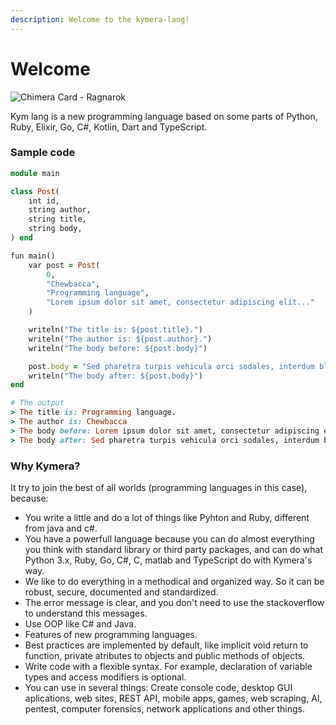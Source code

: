 ```yaml
---
description: Welcome to the kymera-lang!
---
```


# Welcome

![Chimera Card - Ragnarok](https://camo.githubusercontent.com/3df75fc4d185864d6b8f782d418f2f9a9afc8860/68747470733a2f2f7669676e65747465312e77696b69612e6e6f636f6f6b69652e6e65742f7261676e61726f6b383831322f696d616765732f362f36342f4368696d657261436172642e706e672f7265766973696f6e2f6c61746573743f63623d3230313330323139303030343334)

Kym lang is a new programming language based on some parts of Python, Ruby, Elixir, Go, C#, Kotlin, Dart and TypeScript.

### Sample code

```ruby
module main

class Post(
    int id,
    string author,
    string title,
    string body,
) end

fun main()
    var post = Post(
        0,
        "Chewbacca",
        "Programming language",
        "Lorem ipsum dolor sit amet, consectetur adipiscing elit..."
    )

    writeln("The title is: ${post.title}.")
    writeln("The author is: ${post.author}.")
    writeln("The body before: ${post.body}")

    post.body = "Sed pharetra turpis vehicula orci sodales, interdum blandit libero scelerisque."
    writeln("The body after: ${post.body}")
end

# The output
> The title is: Programming language.
> The author is: Chewbacca
> The body before: Lorem ipsum dolor sit amet, consectetur adipiscing elit...
> The body after: Sed pharetra turpis vehicula orci sodales, interdum blandit libero scelerisque.
```

### Why Kymera?

&#x20;It try to join the best of all worlds (programming languages in this case), because:

* You write a little and do a lot of things like Pyhton and Ruby, different from java and c#.
* You have a powerfull language because you can do almost everything you think with standard library or third party packages, and can do what Python 3.x, Ruby, Go, C#, C, matlab and TypeScript do with Kymera's way.
* We like to do everything in a methodical and organized way. So it can be robust, secure, documented and standardized.
* The error message is clear, and you don't need to use the stackoverflow to understand this messages.
* Use OOP like C# and Java.
* Features of new programming languages.
* Best practices are implemented by default, like implicit void return to function, private atributes to objects and public methods of objects.
* Write code with a flexible syntax. For example, declaration of variable types and access modifiers is optional.
* You can use in several things: Create console code, desktop GUI aplications, web sites, REST API, mobile apps, games, web scraping, AI, pentest, computer forensics, network applications and other things.

